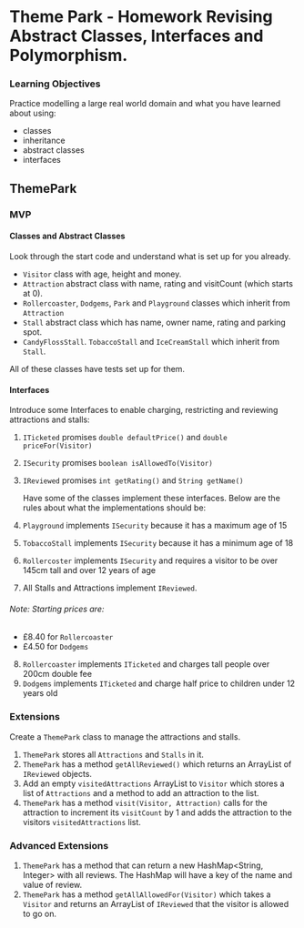 # Theme Park - Homework Revising Abstract Classes, Interfaces and Polymorphism.

### Learning Objectives

Practice modelling a large real world domain and what you have learned about using:

* classes
* inheritance
* abstract classes
* interfaces

## ThemePark

### MVP

#### Classes and Abstract Classes

Look through the start code and understand what is set up for you already.

 - `Visitor` class with age, height and money.
 - `Attraction` abstract class with name, rating and visitCount (which starts at 0).
 - `Rollercoaster`, `Dodgems`, `Park` and `Playground` classes which inherit from `Attraction`
 - `Stall` abstract class which has name, owner name, rating and parking spot.
 - `CandyFlossStall`. `TobaccoStall` and `IceCreamStall` which inherit from `Stall`.

All of these classes have tests set up for them.

#### Interfaces

Introduce some Interfaces to enable charging, restricting and reviewing attractions and stalls:

1. `ITicketed` promises `double defaultPrice()` and `double priceFor(Visitor)`
2. `ISecurity` promises `boolean isAllowedTo(Visitor)`
3. `IReviewed` promises `int getRating()` and `String getName()`

	Have some of the classes implement these interfaces. Below are the rules about what the implementations should be:

4. `Playground` implements `ISecurity` because it has a maximum age of 15
5. `TobaccoStall` implements `ISecurity` because it has a minimum age of 18
6. `Rollercoster` implements `ISecurity` and requires a visitor to be over 145cm tall and over 12 years of age
7. All Stalls and Attractions implement `IReviewed`.

###### Note: Starting prices are:
 - £8.40 for `Rollercoaster`
 - £4.50 for `Dodgems`

8. `Rollercoaster` implements `ITicketed` and charges tall people over 200cm double fee
9. `Dodgems` implements `ITicketed` and charge half price to children under 12 years old

### Extensions

Create a `ThemePark` class to manage the attractions and stalls.

1. `ThemePark` stores all `Attractions` and `Stalls` in it.
2. `ThemePark` has a method `getAllReviewed()` which returns an ArrayList of `IReviewed` objects.
3. Add an empty `visitedAttractions` ArrayList to `Visitor` which stores a list of `Attractions` and a method to add an attraction to the list.
4. `ThemePark` has a method `visit(Visitor, Attraction)` calls for the attraction to  increment its `visitCount` by 1 and adds the attraction to the visitors `visitedAttractions` list.

### Advanced Extensions

1. `ThemePark` has a method that can return a new HashMap<String, Integer> with all reviews. The HashMap will have a key of the name and value of review.
2. `ThemePark` has a method `getAllAllowedFor(Visitor)` which takes a `Visitor` and returns an ArrayList of `IReviewed` that the visitor is allowed to go on.
